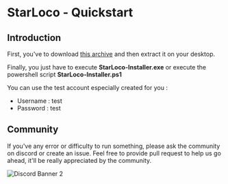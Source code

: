 # StarLoco - Quickstart

## Introduction

First, you've to download [this archive](https://github.com/StarLoco/StarLoco/archive/refs/heads/main.zip) and then extract it on your desktop.

Finally, you just have to execute **StarLoco-Installer.exe** or execute the powershell script **StarLoco-Installer.ps1**

You can use the test account especially created for you :
- Username : test
- Password : test

## Community

If you've any error or difficulty to run something, please ask the community on discord or create an issue.
Feel free to provide pull request to help us go ahead, it'll be really appreciated by the community.

![Discord Banner 2](https://discordapp.com/api/guilds/856945561421086730/widget.png?style=banner2)
